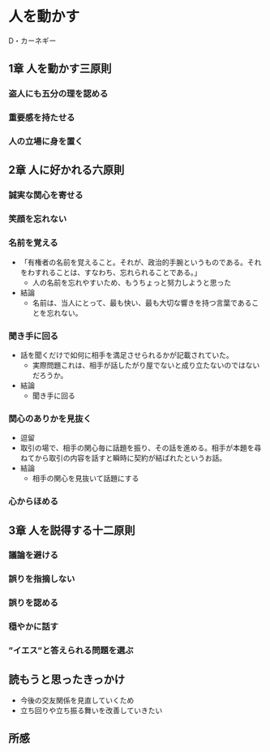 # 人を動かす

D・カーネギー

## 1章 人を動かす三原則

### 盗人にも五分の理を認める

### 重要感を持たせる

### 人の立場に身を置く

## 2章 人に好かれる六原則

### 誠実な関心を寄せる

### 笑顔を忘れない

### 名前を覚える

* 「有権者の名前を覚えること。それが、政治的手腕というものである。それをわすれることは、すなわち、忘れられることである。」
  * 人の名前を忘れやすいため、もうちょっと努力しようと思った
* 結論
  * 名前は、当人にとって、最も快い、最も大切な響きを持つ言葉であることを忘れない。

### 聞き手に回る

* 話を聞くだけで如何に相手を満足させられるかが記載されていた。
  * 実際問題これは、相手が話したがり屋でないと成り立たないのではないだろうか。
* 結論
  * 聞き手に回る

### 関心のありかを見抜く

* 逗留
* 取引の場で、相手の関心毎に話題を振り、その話を進める。相手が本題を尋ねてから取引の内容を話すと瞬時に契約が結ばれたというお話。
* 結論
  * 相手の関心を見抜いて話題にする
  
### 心からほめる

## 3章 人を説得する十二原則

### 議論を避ける

### 誤りを指摘しない

### 誤りを認める

### 穏やかに話す

### ”イエス”と答えられる問題を選ぶ

## 読もうと思ったきっかけ

* 今後の交友関係を見直していくため
* 立ち回りや立ち振る舞いを改善していきたい

## 所感

